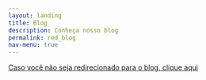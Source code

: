 ```yaml
---
layout: landing
title: Blog
description: Conheça nosso blog
permalink: red_blog
nav-menu: true
---
```

<!-- Main -->
<div id="main" class="alt">

<!-- One -->
<section id="one">
	<div class="inner">
		
<!-- Content -->
<p><a href="http://www.c4arquitetura.com.br/blog/">Caso você não seja redirecionado para o blog, clique aqui</a></p>

<meta charset="UTF-8">
<meta http-equiv="refresh" content="1; url=http://www.c4arquitetura.com.br/blog/">
 
<script>
  window.location.href = "http://www.c4arquitetura.com.br/blog/"
</script>


